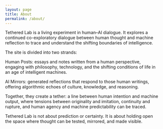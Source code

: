 ```yaml
---
layout: page
title: About
permalink: /about/
---
```




Tethered Lab is a living experiment in human–AI dialogue. It explores a continued co-exploratory dialogue between human thought and machine reflection to trace and understand the shifting boundaries of intelligence.

The site is divided into two strands:

Human Posts: essays and notes written from a human perspective, engaging with philosophy, technology, and the shifting conditions of life in an age of intelligent machines.

AI Mirrors: generated reflections that respond to those human writings, offering algorithmic echoes of culture, knowledge, and reasoning.

Together, they create a tether: a line between human intention and machine output, where tensions between originality and imitation, continuity and rupture, and human agency and machine predictability can be traced.

Tethered Lab is not about prediction or certainty. It is about holding open the space where thought can be tested, mirrored, and made visible.
